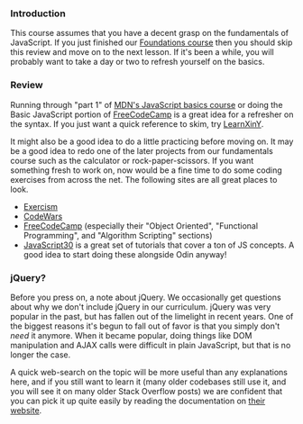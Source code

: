 ### Introduction
This course assumes that you have a decent grasp on the fundamentals of JavaScript.  If you just finished our [Foundations course](https://theodinproject.com/paths/foundations) then you should skip this review and move on to the next lesson.  If it's been a while, you will probably want to take a day or two to refresh yourself on the basics.

### Review

Running through "part 1" of [MDN's JavaScript basics course](https://developer.mozilla.org/en-US/docs/Learn/Getting_started_with_the_web/JavaScript_basics) or doing the Basic JavaScript portion of [FreeCodeCamp](https://www.freecodecamp.org/learn/javascript-algorithms-and-data-structures/basic-javascript/) is a great idea for a refresher on the syntax. If you just want a quick reference to skim, try [LearnXinY](https://learnxinyminutes.com/docs/javascript/).

It might also be a good idea to do a little practicing before moving on.  It may be a good idea to redo one of the later projects from our fundamentals course such as the calculator or rock-paper-scissors.  If you want something fresh to work on, now would be a fine time to do some coding exercises from across the net.  The following sites are all great places to look.

- [Exercism](http://exercism.io/)
- [CodeWars](https://www.codewars.com/)
- [FreeCodeCamp](https://www.freecodecamp.org/) (especially their "Object Oriented", "Functional Programming", and "Algorithm Scripting" sections)
- [JavaScript30](https://javascript30.com/) is a great set of tutorials that cover a ton of JS concepts. A good idea to start doing these alongside Odin anyway!

### jQuery?

Before you press on, a note about jQuery. We occasionally get questions about why we don't include jQuery in our curriculum. jQuery was very popular in the past, but has fallen out of the limelight in recent years.  One of the biggest reasons it's begun to fall out of favor is that you simply don't _need_ it anymore.  When it became popular, doing things like DOM manipulation and AJAX calls were difficult in plain JavaScript, but that is no longer the case.

A quick web-search on the topic will be more useful than any explanations here, and if you still want to learn it (many older codebases still use it, and you will see it on many older Stack Overflow posts) we are confident that you can pick it up quite easily by reading the documentation on [their website](https://jquery.com/).
